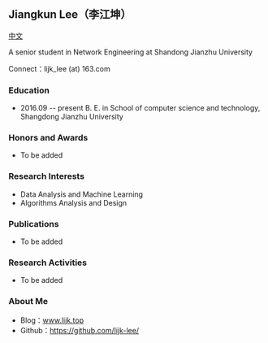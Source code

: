 ## Jiangkun Lee（李江坤）

[中文](./resume.html)

A senior student in Network Engineering at Shandong Jianzhu University

Connect：lijk_lee (at) 163.com

### Education

- 2016.09 -- present       B. E. in School of computer science and technology, Shangdong Jianzhu University

### Honors and Awards

- To be added

### Research Interests

- Data Analysis and Machine Learning 
- Algorithms Analysis and Design

### Publications

- To be added

### Research Activities

- To be added

### About Me

- Blog：www.lijk.top
- Github：https://github.com/lijk-lee/
